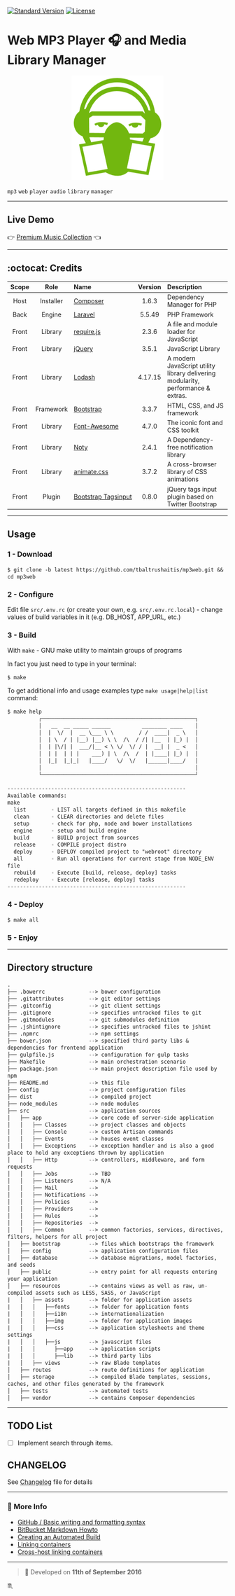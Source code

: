 [![Standard Version](https://img.shields.io/badge/release-standard%20version-brightgreen.svg?style=plastic)](https://github.com/conventional-changelog/standard-version)
[![License](https://img.shields.io/badge/license-MIT-green.svg?style=flat)](http://tbaltrushaitis.mit-license.org/)

# Web MP3 Player :headphones: and Media Library Manager #

<p align="center">
  <img src="src/resources/assets/img/logo/Favicon.png" alt="Web MP3 Player Logo" />
</p>

`mp3` `web` `player` `audio` `library` `manager`

---

## Live Demo ##
:point_right: [Premium Music Collection](http://bit.ly/mp3web) :point_left:

---

## :octocat: Credits ##

| Scope | Role | Name | Version | Description
|:-----:|:----:|:-----|:-------:|:------------
| Host | Installer | [Composer](https://getcomposer.org/) | 1.6.3 | Dependency Manager for PHP
| Back | Engine | [Laravel](https://laravel.com/docs/5.5) | 5.5.49 | PHP Framework
| Front | Library | [require.js](https://github.com/jrburke/requirejs) | 2.3.6 | A file and module loader for JavaScript
| Front | Library | [jQuery](http://jquery.com/) | 3.5.1 | JavaScript Library
| Front | Library | [Lodash](https://lodash.com/docs/4.17.15) | 4.17.15 | A modern JavaScript utility library delivering modularity, performance & extras.
| Front | Framework | [Bootstrap](http://getbootstrap.com) | 3.3.7 | HTML, CSS, and JS framework
| Front | Library | [Font-Awesome](http://fontawesome.io/) | 4.7.0 | The iconic font and CSS toolkit
| Front | Library | [Noty](https://ned.im/noty/#/) | 2.4.1 | A Dependency-free notification library
| Front | Library | [animate.css](http://daneden.github.io/animate.css/) | 3.7.2 | A cross-browser library of CSS animations
| Front | Plugin | [Bootstrap&nbsp;Tagsinput](https://github.com/bootstrap-tagsinput/bootstrap-tagsinput) | 0.8.0 | jQuery tags input plugin based on Twitter Bootstrap

---

## Usage ##

### 1 - Download ###
```shell
$ git clone -b latest https://github.com/tbaltrushaitis/mp3web.git && cd mp3web
```

### 2 - Configure ###
Edit file `src/.env.rc` (or create your own, e.g. `src/.env.rc.local`) - change values of build
variables in it (e.g. DB_HOST, APP_URL, etc.)

### 3 - Build ###

With `make` - GNU make utility to maintain groups of programs

In fact you just need to type in your terminal:
```shell
$ make
```

To get additional info and usage examples type `make usage|help|list` command:
```shell
$ make help
          ┌─────────────────────────────────────────────────┐
          │   __  __ _____ ______          ________ ____    │
          │  |  \/  |  __ \___ \ \        / /  ____|  _ \   │
          │  | \  / | |__) |__) \ \  /\  / /| |__  | |_) |  │
          │  | |\/| |  ___/|__ < \ \/  \/ / |  __| |  _ <   │
          │  | |  | | |    ___) | \  /\  /  | |____| |_) |  │
          │  |_|  |_|_|   |____/   \/  \/   |______|____/   │
          │                                                 │
          └─────────────────────────────────────────────────┘

---------------------------------------------------------
Available commands:
make
  list        - LIST all targets defined in this makefile
  clean       - CLEAR directories and delete files
  setup       - check for php, node and bower installations
  engine      - setup and build engine
  build       - BUILD project from sources
  release     - COMPILE project distro
  deploy      - DEPLOY compiled project to "webroot" directory
  all         - Run all operations for current stage from NODE_ENV file
  rebuild     - Execute [build, release, deploy] tasks
  redeploy    - Execute [release, deploy] tasks
---------------------------------------------------------
```

### 4 - Deploy ###
```shell
$ make all
```

### 5 - Enjoy ###

---

## Directory structure ##

```
.
├── .bowerrc              --> bower configuration
├── .gitattributes        --> git editor settings
├── .gitconfig            --> git client settings
├── .gitignore            --> specifies untracked files to git
├── .gitmodules           --> git submodules definition
├── .jshintignore         --> specifies untracked files to jshint
├── .npmrc                --> npm settings
├── bower.json            --> specified third party libs & dependencies for frontend application
├── gulpfile.js           --> configuration for gulp tasks
├── Makefile              --> main orchestration scenario
├── package.json          --> main project description file used by npm
├── README.md             --> this file
├── config                --> project configuration files
├── dist                  --> compiled project
├── node_modules          --> node modules
├── src                   --> application sources
│   ├── app               --> core code of server-side application
│   │   ├── Classes       --> project classes and objects
│   │   ├── Console       --> custom Artisan commands
│   │   ├── Events        --> houses event classes
│   │   ├── Exceptions    --> exception handler and is also a good place to hold any exceptions thrown by application
│   │   ├── Http          --> controllers, middleware, and form requests
│   │   ├── Jobs          --> TBD
│   │   ├── Listeners     --> N/A
│   │   ├── Mail          -->
│   │   ├── Notifications -->
│   │   ├── Policies      -->
│   │   ├── Providers     -->
│   │   ├── Rules         -->
│   │   ├── Repositories  -->
│   │   ├── Common        --> common factories, services, directives, filters, helpers for all project
│   ├── bootstrap         --> files which bootstraps the framework
│   ├── config            --> application configuration files
│   ├── database          --> database migrations, model factories, and seeds
│   ├── public            --> entry point for all requests entering your application
│   ├── resources         --> contains views as well as raw, un-compiled assets such as LESS, SASS, or JavaScript
|   │   ├── assets        --> folder for application assets
|   │   │   ├──fonts      --> folder for application fonts
|   │   │   ├──i18n       --> internationalization
|   │   │   ├──img        --> folder for application images
|   │   │   ├──css        --> application stylesheets and theme settings
|   │   │   ├──js         --> javascript files
|   │   │      ├──app     --> application scripts
|   │   │      ├──lib     --> third party libs
|   │   ├── views         --> raw Blade templates
│   ├── routes            --> route definitions for application
│   ├── storage           --> compiled Blade templates, sessions, caches, and other files generated by the framework
│   ├── tests             --> automated tests
│   ├── vendor            --> contains Composer dependencies
```

---

## TODO List ##

 - [ ] Implement search through items.

## CHANGELOG ##

See [Changelog][Changelog] file for details

---

### :link: More Info ###

 - [GitHub / Basic writing and formatting syntax](https://help.github.com/articles/basic-writing-and-formatting-syntax/)
 - [BitBucket Markdown Howto](https://bitbucket.org/tutorials/markdowndemo)
 - [Creating an Automated Build](https://docs.docker.com/docker-hub/builds/)
 - [Linking containers](https://docs.docker.com/engine/userguide/networking/default_network/dockerlinks.md)
 - [Cross-host linking containers](https://docs.docker.com/engine/admin/ambassador_pattern_linking.md)

---

> :calendar: Developed on **11th of September 2016**

:scorpius:

[Changelog]: CHANGELOG.md
